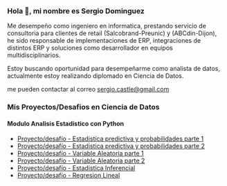 ### Hola 👋, mi nombre es Sergio Dominguez 


Me desempeño como ingeniero en informatica, prestando servicio de consultoria para clientes de retail (Salcobrand-Preunic) y (ABCdin-Dijon), he sido responsable de implementaciones de ERP, integraciones de distintos ERP y soluciones como desarrollador en equipos multidisciplinarios.

Estoy buscando oportunidad para desempeñarme como analista de datos, actualmente estoy realizando diplomado en Ciencia de Datos.

me pueden contactar al correo sergio.castle@gmail.com

### Mis Proyectos/Desafios en Ciencia de Datos
#### Modulo Analisis Estadistico con Python
- [Proyecto/desafío - Estadistica predictiva y probabilidades parte 1](https://github.com/sergio-dominguez-castillo/Estadistica_Descriptiva_y_Probabilidades_1.git)
- [Proyecto/desafío - Estadistica predictiva y probabilidades parte 2](https://github.com/sergio-dominguez-castillo/Estadistica_predictiva_y_probabilidades_2.git)
- [Proyecto/desafío - Variable Aleatoria parte 1](https://github.com/sergio-dominguez-castillo/Variable_Aleatoria_1.git)
- [Proyecto/desafío - Variable Aleatoria parte 2](https://github.com/sergio-dominguez-castillo/Variable_aleatoria_2.git)
- [Proyecto/desafío - Estadistica Inferencial](https://github.com/sergio-dominguez-castillo/Estadistica_inferencial.git)
- [Proyecto/desafío - Regresion Lineal](https://github.com/sergio-dominguez-castillo/Regresion_Lineal.git)
  




